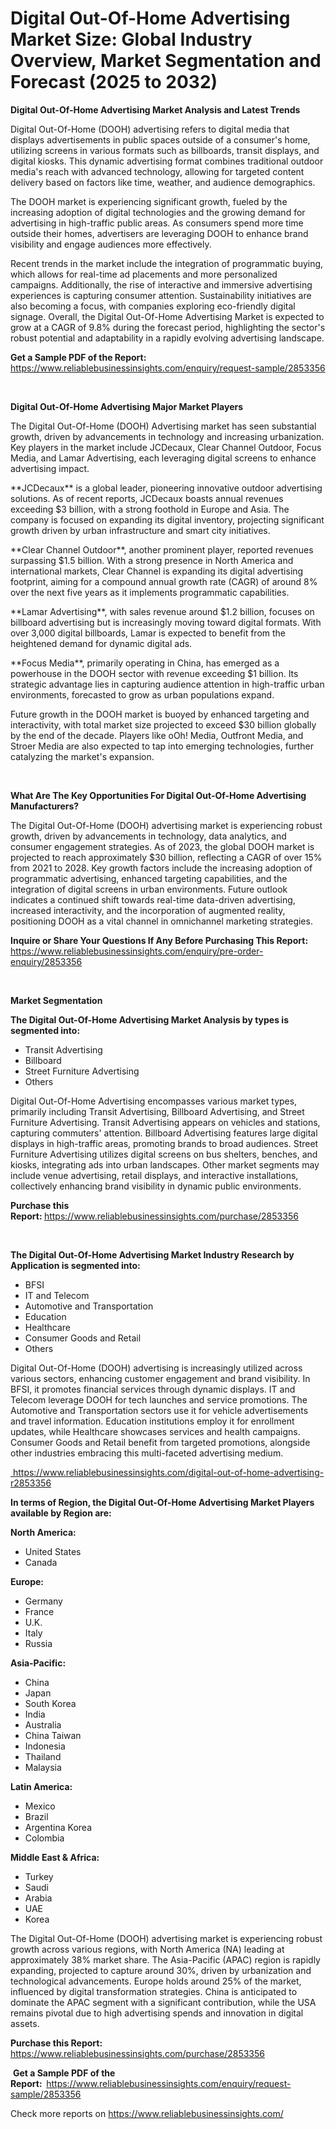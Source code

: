 <p><h1>Digital Out-Of-Home Advertising Market Size: Global Industry Overview, Market Segmentation and Forecast (2025 to 2032)</h1></p><p><strong>Digital Out-Of-Home Advertising Market Analysis and Latest Trends</strong></p>
<p><p>Digital Out-Of-Home (DOOH) advertising refers to digital media that displays advertisements in public spaces outside of a consumer's home, utilizing screens in various formats such as billboards, transit displays, and digital kiosks. This dynamic advertising format combines traditional outdoor media's reach with advanced technology, allowing for targeted content delivery based on factors like time, weather, and audience demographics.</p><p>The DOOH market is experiencing significant growth, fueled by the increasing adoption of digital technologies and the growing demand for advertising in high-traffic public areas. As consumers spend more time outside their homes, advertisers are leveraging DOOH to enhance brand visibility and engage audiences more effectively.</p><p>Recent trends in the market include the integration of programmatic buying, which allows for real-time ad placements and more personalized campaigns. Additionally, the rise of interactive and immersive advertising experiences is capturing consumer attention. Sustainability initiatives are also becoming a focus, with companies exploring eco-friendly digital signage. Overall, the Digital Out-Of-Home Advertising Market is expected to grow at a CAGR of 9.8% during the forecast period, highlighting the sector's robust potential and adaptability in a rapidly evolving advertising landscape.</p></p>
<p><strong>Get a Sample PDF of the Report:&nbsp;</strong> <a href="https://www.reliablebusinessinsights.com/enquiry/request-sample/2853356?utm_campaign=3148&utm_medium=2&utm_source=Github&utm_content=ia&utm_term=11032025&utm_id=digital-out-of-home-advertising">https://www.reliablebusinessinsights.com/enquiry/request-sample/2853356</a></p>
<p>&nbsp;</p>
<p><strong>Digital Out-Of-Home Advertising Major Market Players</strong></p>
<p><p>The Digital Out-Of-Home (DOOH) Advertising market has seen substantial growth, driven by advancements in technology and increasing urbanization. Key players in the market include JCDecaux, Clear Channel Outdoor, Focus Media, and Lamar Advertising, each leveraging digital screens to enhance advertising impact.</p><p>**JCDecaux** is a global leader, pioneering innovative outdoor advertising solutions. As of recent reports, JCDecaux boasts annual revenues exceeding $3 billion, with a strong foothold in Europe and Asia. The company is focused on expanding its digital inventory, projecting significant growth driven by urban infrastructure and smart city initiatives.</p><p>**Clear Channel Outdoor**, another prominent player, reported revenues surpassing $1.5 billion. With a strong presence in North America and international markets, Clear Channel is expanding its digital advertising footprint, aiming for a compound annual growth rate (CAGR) of around 8% over the next five years as it implements programmatic capabilities.</p><p>**Lamar Advertising**, with sales revenue around $1.2 billion, focuses on billboard advertising but is increasingly moving toward digital formats. With over 3,000 digital billboards, Lamar is expected to benefit from the heightened demand for dynamic digital ads.</p><p>**Focus Media**, primarily operating in China, has emerged as a powerhouse in the DOOH sector with revenue exceeding $1 billion. Its strategic advantage lies in capturing audience attention in high-traffic urban environments, forecasted to grow as urban populations expand.</p><p>Future growth in the DOOH market is buoyed by enhanced targeting and interactivity, with total market size projected to exceed $30 billion globally by the end of the decade. Players like oOh! Media, Outfront Media, and Stroer Media are also expected to tap into emerging technologies, further catalyzing the market's expansion.</p></p>
<p>&nbsp;</p>
<p><strong>What Are The Key Opportunities For Digital Out-Of-Home Advertising Manufacturers?</strong></p>
<p><p>The Digital Out-Of-Home (DOOH) advertising market is experiencing robust growth, driven by advancements in technology, data analytics, and consumer engagement strategies. As of 2023, the global DOOH market is projected to reach approximately $30 billion, reflecting a CAGR of over 15% from 2021 to 2028. Key growth factors include the increasing adoption of programmatic advertising, enhanced targeting capabilities, and the integration of digital screens in urban environments. Future outlook indicates a continued shift towards real-time data-driven advertising, increased interactivity, and the incorporation of augmented reality, positioning DOOH as a vital channel in omnichannel marketing strategies.</p></p>
<p><strong>Inquire or Share Your Questions If Any Before Purchasing This Report:</strong> <a href="https://www.reliablebusinessinsights.com/enquiry/pre-order-enquiry/2853356?utm_campaign=3148&utm_medium=2&utm_source=Github&utm_content=ia&utm_term=11032025&utm_id=digital-out-of-home-advertising">https://www.reliablebusinessinsights.com/enquiry/pre-order-enquiry/2853356</a></p>
<p>&nbsp;</p>
<p><strong>Market Segmentation</strong></p>
<p><strong>The Digital Out-Of-Home Advertising Market Analysis by types is segmented into:</strong></p>
<p><ul><li>Transit Advertising</li><li>Billboard</li><li>Street Furniture Advertising</li><li>Others</li></ul></p>
<p><p>Digital Out-Of-Home Advertising encompasses various market types, primarily including Transit Advertising, Billboard Advertising, and Street Furniture Advertising. Transit Advertising appears on vehicles and stations, capturing commuters' attention. Billboard Advertising features large digital displays in high-traffic areas, promoting brands to broad audiences. Street Furniture Advertising utilizes digital screens on bus shelters, benches, and kiosks, integrating ads into urban landscapes. Other market segments may include venue advertising, retail displays, and interactive installations, collectively enhancing brand visibility in dynamic public environments.</p></p>
<p><strong>Purchase this Report:&nbsp;</strong><a href="https://www.reliablebusinessinsights.com/purchase/2853356?utm_campaign=3148&utm_medium=2&utm_source=Github&utm_content=ia&utm_term=11032025&utm_id=digital-out-of-home-advertising">https://www.reliablebusinessinsights.com/purchase/2853356</a></p>
<p>&nbsp;</p>
<p><strong>The Digital Out-Of-Home Advertising Market Industry Research by Application is segmented into:</strong></p>
<p><ul><li>BFSI</li><li>IT and Telecom</li><li>Automotive and Transportation</li><li>Education</li><li>Healthcare</li><li>Consumer Goods and Retail</li><li>Others</li></ul></p>
<p><p>Digital Out-Of-Home (DOOH) advertising is increasingly utilized across various sectors, enhancing customer engagement and brand visibility. In BFSI, it promotes financial services through dynamic displays. IT and Telecom leverage DOOH for tech launches and service promotions. The Automotive and Transportation sectors use it for vehicle advertisements and travel information. Education institutions employ it for enrollment updates, while Healthcare showcases services and health campaigns. Consumer Goods and Retail benefit from targeted promotions, alongside other industries embracing this multi-faceted advertising medium.</p></p>
<p><a href="https://www.reliablebusinessinsights.com/digital-out-of-home-advertising-r2853356?utm_campaign=3148&utm_medium=2&utm_source=Github&utm_content=ia&utm_term=11032025&utm_id=digital-out-of-home-advertising">&nbsp;https://www.reliablebusinessinsights.com/digital-out-of-home-advertising-r2853356</a></p>
<p><strong>In terms of Region, the Digital Out-Of-Home Advertising Market Players available by Region are:</strong></p>
<p>
    <p> <strong> North America: </strong>
        <ul>
            <li>United States</li>
            <li>Canada</li>
        </ul>
        </p> 
    <p> <strong> Europe: </strong>
        <ul>
            <li>Germany</li>
            <li>France</li>
            <li>U.K.</li>
            <li>Italy</li>
            <li>Russia</li>
        </ul>
        </p> 
    <p> <strong> Asia-Pacific: </strong>
        <ul>
            <li>China</li>
            <li>Japan</li>
            <li>South Korea</li>
            <li>India</li>
            <li>Australia</li>
            <li>China Taiwan</li>
            <li>Indonesia</li>
            <li>Thailand</li>
            <li>Malaysia</li>
        </ul>
        </p> 
    <p> <strong> Latin America: </strong>
        <ul>
            <li>Mexico</li>
            <li>Brazil</li>
            <li>Argentina Korea</li>
            <li>Colombia</li>
        </ul>
        </p> 
    <p> <strong> Middle East & Africa: </strong>
        <ul>
            <li>Turkey</li>
            <li>Saudi</li>
            <li>Arabia</li>
            <li>UAE</li>
            <li>Korea</li>
        </ul>
    </p>
    </p>
<p><p>The Digital Out-Of-Home (DOOH) advertising market is experiencing robust growth across various regions, with North America (NA) leading at approximately 38% market share. The Asia-Pacific (APAC) region is rapidly expanding, projected to capture around 30%, driven by urbanization and technological advancements. Europe holds around 25% of the market, influenced by digital transformation strategies. China is anticipated to dominate the APAC segment with a significant contribution, while the USA remains pivotal due to high advertising spends and innovation in digital assets.</p></p>
<p><strong>Purchase this Report: </strong><a href="https://www.reliablebusinessinsights.com/purchase/2853356?utm_campaign=3148&utm_medium=2&utm_source=Github&utm_content=ia&utm_term=11032025&utm_id=digital-out-of-home-advertising">https://www.reliablebusinessinsights.com/purchase/2853356</a></p>
<p>&nbsp;<strong>Get a Sample PDF of the Report:&nbsp;&nbsp;</strong><a href="https://www.reliablebusinessinsights.com/enquiry/request-sample/2853356?utm_campaign=3148&utm_medium=2&utm_source=Github&utm_content=ia&utm_term=11032025&utm_id=digital-out-of-home-advertising">https://www.reliablebusinessinsights.com/enquiry/request-sample/2853356</a></p>
<p><strong></strong></p>
<p>Check more reports on <a href="https://www.reliablebusinessinsights.com/?utm_campaign=3148&utm_medium=2&utm_source=Github&utm_content=ia&utm_term=11032025&utm_id=digital-out-of-home-advertising">https://www.reliablebusinessinsights.com/</a></p>